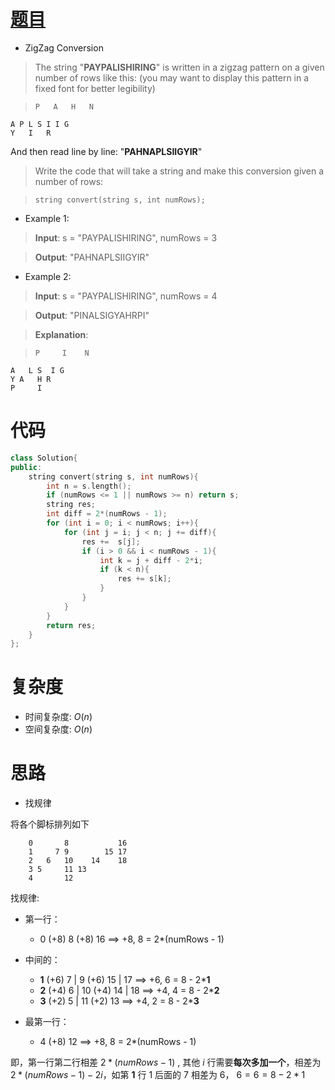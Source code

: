 # [题目](https://leetcode.com/problems/zigzag-conversion/)

* ZigZag Conversion

> The string "**PAYPALISHIRING**" is written in a zigzag pattern on a given number of rows like this: (you may want to display this pattern in a fixed font for better legibility)

>     P   A   H   N 
    A P L S I I G
    Y   I   R
And then read line by line: "**PAHNAPLSIIGYIR**"

> Write the code that will take a string and make this conversion given a number of rows:

>     string convert(string s, int numRows);

* Example 1:

> **Input**: s = "PAYPALISHIRING", numRows = 3

> **Output**: "PAHNAPLSIIGYIR"


* Example 2:

> **Input**: s = "PAYPALISHIRING", numRows = 4

> **Output**: "PINALSIGYAHRPI"

> **Explanation**:

>     P     I    N
    A   L S  I G
    Y A   H R
    P     I



# 代码

```cpp
class Solution{
public:
    string convert(string s, int numRows){
        int n = s.length();
        if (numRows <= 1 || numRows >= n) return s;
        string res;
        int diff = 2*(numRows - 1);
        for (int i = 0; i < numRows; i++){
            for (int j = i; j < n; j += diff){
                res +=  s[j];
                if (i > 0 && i < numRows - 1){
                    int k = j + diff - 2*i;
                    if (k < n){
                        res += s[k];
                    }
                }
            }
        }
        return res;
    }
};
```

# 复杂度
* 时间复杂度: $O(n)$
* 空间复杂度: $O(n)$

# 思路

* 找规律

将各个脚标排列如下

		0       8           16
		1     7 9        15 17
		2   6   10    14    18
		3 5     11 13
		4       12 
找规律:

- 第一行：
    - 0 (+8) 8 (+8) 16 ==> +8, 8 = 2*(numRows - 1)
- 中间的：
   - **1** (+6) 7 | 9 (+6)  15 | 17 ==> +6, 6 = 8 - 2***1** 
   - **2** (+4) 6 | 10 (+4) 14 | 18 ==> +4, 4 = 8 - 2***2**
   - **3** (+2) 5 | 11 (+2) 13 ==> +4, 2 = 8 - 2***3**
 
- 最第一行：
    - 4 (+8) 12 ==> +8, 8 = 2*(numRows - 1)
    
即，第一行第二行相差 $2*(numRows - 1)$ , 其他 $i$ 行需要**每次多加一个**，相差为 $2*(numRows - 1) - 2i$，如第 **1** 行 1 后面的 7 相差为 6， $6  = 6 = 8 - 2*1$
